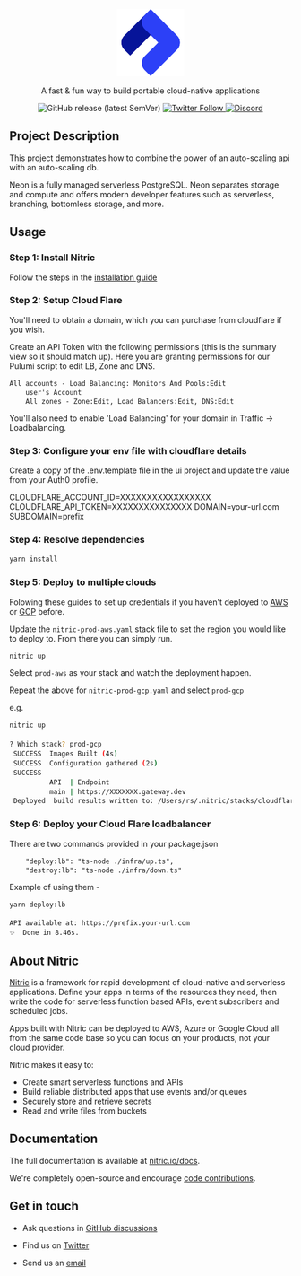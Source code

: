 <p align="center">
  <a href="https://nitric.io">
    <img src="https://raw.githubusercontent.com/nitrictech/nitric/main/docs/assets/nitric-logo.svg" width="120" alt="Nitric Logo"/>
  </a>
</p>

<p align="center">
  A fast & fun way to build portable cloud-native applications
</p>

<p align="center">
  <img alt="GitHub release (latest SemVer)" src="https://img.shields.io/github/v/release/nitrictech/nitric?sort=semver">
  <a href="https://twitter.com/nitric_io">
    <img alt="Twitter Follow" src="https://img.shields.io/twitter/follow/nitric_io?label=Follow&style=social">
  </a>
  <a href="https://discord.gg/Webemece5C"><img alt="Discord" src="https://img.shields.io/discord/955259353043173427?label=discord"></a>
</p>

## Project Description

This project demonstrates how to combine the power of an auto-scaling api with an auto-scaling db.

Neon is a fully managed serverless PostgreSQL. Neon separates storage and compute and offers modern developer features such as serverless, branching, bottomless storage, and more.

## Usage

### Step 1: Install Nitric

Follow the steps in the [installation guide](https://nitric.io/docs/installation)

### Step 2: Setup Cloud Flare

You'll need to obtain a domain, which you can purchase from cloudflare if you wish.

Create an API Token with the following permissions (this is the summary view so it should match up). Here you are granting permissions for our Pulumi script to edit LB, Zone and DNS.

```
All accounts - Load Balancing: Monitors And Pools:Edit
    user's Account
    All zones - Zone:Edit, Load Balancers:Edit, DNS:Edit
```

You'll also need to enable 'Load Balancing' for your domain in Traffic -> Loadbalancing.

### Step 3: Configure your env file with cloudflare details

Create a copy of the .env.template file in the ui project and update the value from your Auth0 profile.

CLOUDFLARE_ACCOUNT_ID=XXXXXXXXXXXXXXXXX
CLOUDFLARE_API_TOKEN=XXXXXXXXXXXXXXX
DOMAIN=your-url.com
SUBDOMAIN=prefix

### Step 4: Resolve dependencies

```bash
yarn install
```

### Step 5: Deploy to multiple clouds

Folowing these guides to set up credentials if you haven't deployed to [AWS](https://nitric.io/docs/reference/providers/aws) or [GCP](https://nitric.io/docs/reference/providers/gcp) before.

Update the `nitric-prod-aws.yaml` stack file to set the region you would like to deploy to. From there you can simply run.

```bash
nitric up
```

Select `prod-aws` as your stack and watch the deployment happen.

Repeat the above for `nitric-prod-gcp.yaml` and select `prod-gcp`

e.g.

```bash
nitric up

? Which stack? prod-gcp
 SUCCESS  Images Built (4s)
 SUCCESS  Configuration gathered (2s)
 SUCCESS
          API  | Endpoint
          main | https://XXXXXXX.gateway.dev
 Deployed  build results written to: /Users/rs/.nitric/stacks/cloudflare-lb-prod-gcp.results Deployed  Stack (7m2s)
```

### Step 6: Deploy your Cloud Flare loadbalancer

There are two commands provided in your package.json

```
    "deploy:lb": "ts-node ./infra/up.ts",
    "destroy:lb": "ts-node ./infra/down.ts"
```

Example of using them -

```bash
yarn deploy:lb

API available at: https://prefix.your-url.com
✨  Done in 8.46s.
```

## About Nitric

[Nitric](https://nitric.io) is a framework for rapid development of cloud-native and serverless applications. Define your apps in terms of the resources they need, then write the code for serverless function based APIs, event subscribers and scheduled jobs.

Apps built with Nitric can be deployed to AWS, Azure or Google Cloud all from the same code base so you can focus on your products, not your cloud provider.

Nitric makes it easy to:

- Create smart serverless functions and APIs
- Build reliable distributed apps that use events and/or queues
- Securely store and retrieve secrets
- Read and write files from buckets

## Documentation

The full documentation is available at [nitric.io/docs](https://nitric.io/docs).

We're completely open-source and encourage [code contributions](https://nitric.io/docs/contributions).

## Get in touch

- Ask questions in [GitHub discussions](https://github.com/nitrictech/nitric/discussions)

- Find us on [Twitter](https://twitter.com/nitric_io)

- Send us an [email](mailto:maintainers@nitric.io)
